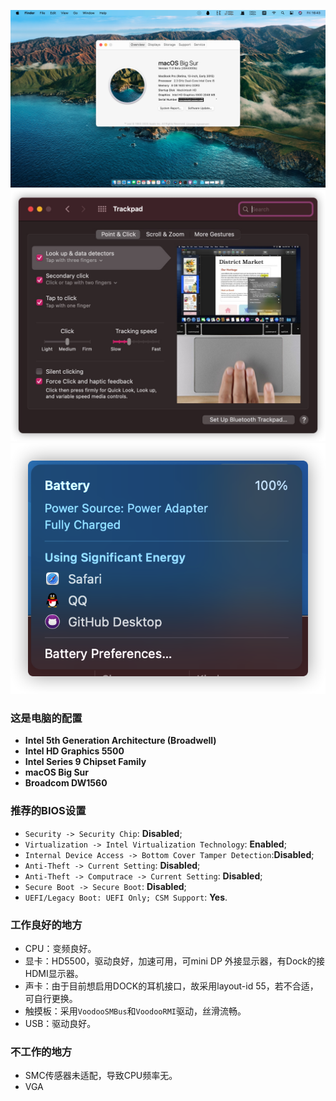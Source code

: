 ![](./Pic/ScreenShoot.jpg)
![](./Pic/trackpad.png)
![](./Pic/battery.png)
### 这是电脑的配置

- **Intel 5th Generation Architecture (Broadwell)**
- **Intel HD Graphics 5500**
- **Intel Series 9 Chipset Family**
- **macOS Big Sur**
- **Broadcom DW1560** 


### 推荐的**BIOS**设置
- `Security -> Security Chip`: **Disabled**;
- `Virtualization -> Intel Virtualization Technology`: **Enabled**;
- `Internal Device Access -> Bottom Cover Tamper Detection`:**Disabled**;
- `Anti-Theft -> Current Setting`: **Disabled**;
- `Anti-Theft -> Computrace -> Current Setting`: **Disabled**;
- `Secure Boot -> Secure Boot`: **Disabled**;
- `UEFI/Legacy Boot: UEFI Only;
CSM Support`: **Yes**.

### 工作良好的地方

- CPU：变频良好。
- 显卡：HD5500，驱动良好，加速可用，可mini DP 外接显示器，有Dock的接HDMI显示器。
- 声卡：由于目前想启用DOCK的耳机接口，故采用layout-id 55，若不合适，可自行更换。
- 触摸板：采用`VoodooSMBus`和`VoodooRMI`驱动，丝滑流畅。
- USB：驱动良好。

### 不工作的地方
- SMC传感器未适配，导致CPU频率无。
- VGA